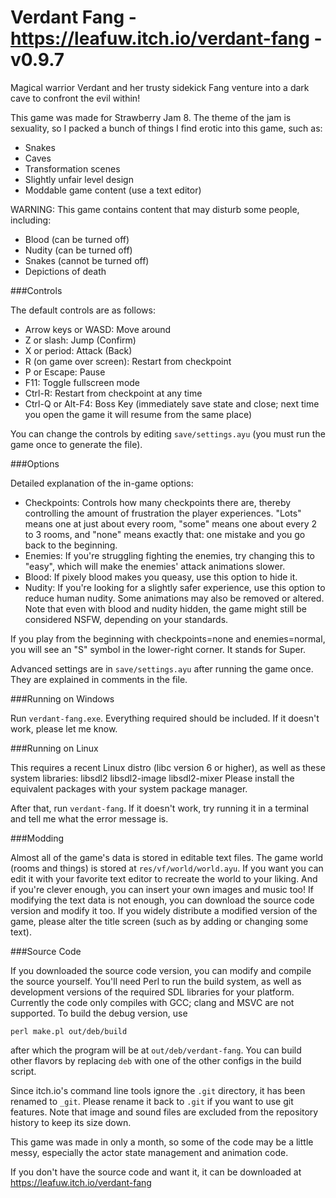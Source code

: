 Verdant Fang - https://leafuw.itch.io/verdant-fang - v0.9.7
============

Magical warrior Verdant and her trusty sidekick Fang venture into a dark cave to
confront the evil within!

This game was made for Strawberry Jam 8.  The theme of the jam is sexuality,
so I packed a bunch of things I find erotic into this game, such as:
  - Snakes
  - Caves
  - Transformation scenes
  - Slightly unfair level design
  - Moddable game content (use a text editor)

WARNING: This game contains content that may disturb some people, including:
  - Blood (can be turned off)
  - Nudity (can be turned off)
  - Snakes (cannot be turned off)
  - Depictions of death

###Controls

The default controls are as follows:
  - Arrow keys or WASD: Move around
  - Z or slash: Jump (Confirm)
  - X or period: Attack (Back)
  - R (on game over screen): Restart from checkpoint
  - P or Escape: Pause
  - F11: Toggle fullscreen mode
  - Ctrl-R: Restart from checkpoint at any time
  - Ctrl-Q or Alt-F4: Boss Key (immediately save state and close; next time you
    open the game it will resume from the same place)

You can change the controls by editing `save/settings.ayu` (you must run the
game once to generate the file).

###Options

Detailed explanation of the in-game options:
  - Checkpoints: Controls how many checkpoints there are, thereby controlling
    the amount of frustration the player experiences.  "Lots" means one at just
    about every room, "some" means one about every 2 to 3 rooms, and "none"
    means exactly that: one mistake and you go back to the beginning.
  - Enemies: If you're struggling fighting the enemies, try changing this to
    "easy", which will make the enemies' attack animations slower.
  - Blood: If pixely blood makes you queasy, use this option to hide it.
  - Nudity: If you're looking for a slightly safer experience, use this option
    to reduce human nudity.  Some animations may also be removed or altered.
    Note that even with blood and nudity hidden, the game might still be
    considered NSFW, depending on your standards.

If you play from the beginning with checkpoints=none and enemies=normal, you
will see an "S" symbol in the lower-right corner.  It stands for Super.

Advanced settings are in `save/settings.ayu` after running the game once.  They
are explained in comments in the file.

###Running on Windows

Run `verdant-fang.exe`.  Everything required should be included.  If it doesn't
work, please let me know.

###Running on Linux

This requires a recent Linux distro (libc version 6 or higher), as well as these
system libraries:
   libsdl2 libsdl2-image libsdl2-mixer
Please install the equivalent packages with your system package manager.

After that, run `verdant-fang`.  If it doesn't work, try running it in a
terminal and tell me what the error message is.

###Modding

Almost all of the game's data is stored in editable text files.  The game world
(rooms and things) is stored at `res/vf/world/world.ayu`.  If you want you can
edit it with your favorite text editor to recreate the world to your liking.
And if you're clever enough, you can insert your own images and music too!  If
modifying the text data is not enough, you can download the source code version
and modify it too.  If you widely distribute a modified version of the game,
please alter the title screen (such as by adding or changing some text).

###Source Code

If you downloaded the source code version, you can modify and compile the source
yourself.  You'll need Perl to run the build system, as well as development
versions of the required SDL libraries for your platform.  Currently the code
only compiles with GCC; clang and MSVC are not supported.  To build the debug
version, use
```
perl make.pl out/deb/build
```
after which the program will be at `out/deb/verdant-fang`.  You can build other
flavors by replacing `deb` with one of the other configs in the build script.

Since itch.io's command line tools ignore the `.git` directory, it has been
renamed to `_git`.  Please rename it back to `.git` if you want to use git
features.  Note that image and sound files are excluded from the repository
history to keep its size down.

This game was made in only a month, so some of the code may be a little messy,
especially the actor state management and animation code.

If you don't have the source code and want it, it can be downloaded at
https://leafuw.itch.io/verdant-fang

